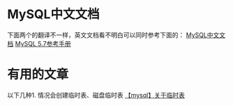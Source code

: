 # MySQL中文文档
下面两个的翻译不一样，英文文档看不明白可以同时参考下面的：
[MySQL中文文档](https://www.docs4dev.com/docs/zh/mysql/5.7/reference)
[MySQL 5.7参考手册](http://www.searchdoc.cn/rdbms/mysql/dev.mysql.com/doc/refman/5.7/en/index.com.coder114.cn.html)
# 有用的文章
以下几种1. 情况会创建临时表、磁盘临时表
[【mysql】关于临时表](https://www.cnblogs.com/chenpingzhao/p/4954854.html)
